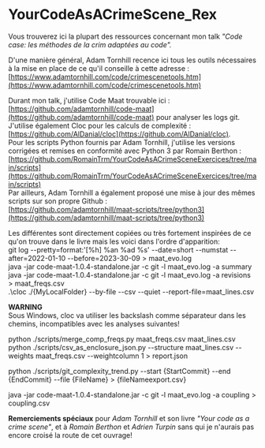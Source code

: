# YourCodeAsACrimeScene_Rex

Vous trouverez ici la plupart des ressources concernant mon talk *"Code case: les méthodes de la crim adaptées au code".*

D'une manière général, Adam Tornhill recence ici tous les outils nécessaires à la mise en place de ce qu'il conseille à cette adresse : [https://www.adamtornhill.com/code/crimescenetools.htm](https://www.adamtornhill.com/code/crimescenetools.htm)

Durant mon talk, j'utilise Code Maat trouvable ici :  \
[https://github.com/adamtornhill/code-maat](https://github.com/adamtornhill/code-maat) pour analyser les logs git. \
J'utilise également Cloc pour les calculs de complexité : \
[https://github.com/AlDanial/cloc](https://github.com/AlDanial/cloc). \
Pour les scripts Python fournis par Adam Tornhill, j'utilise les versions corrigées et remises en conformité avec Python 3 par Romain Berthon :  \
[https://github.com/RomainTrm/YourCodeAsACrimeSceneExercices/tree/main/scripts](https://github.com/RomainTrm/YourCodeAsACrimeSceneExercices/tree/main/scripts) \
Par ailleurs, Adam Tornhill a également proposé une mise à jour des mêmes scripts sur son propre Github : \
[https://github.com/adamtornhill/maat-scripts/tree/python3](https://github.com/adamtornhill/maat-scripts/tree/python3)

Les différentes sont directement copiées ou très fortement inspirées de ce qu'on trouve dans le livre mais les voici dans l'ordre d'apparition: \
git log --pretty=format:'[%h] %an %ad %s' --date=short --numstat --after=2022-01-10 --before=2023-30-09 > maat_evo.log \
java -jar code-maat-1.0.4-standalone.jar -c git -l maat_evo.log -a summary \
java -jar code-maat-1.0.4-standalone.jar -c git -l maat_evo.log -a revisions > maat_freqs.csv \
.\cloc ./{MyLocalFolder} --by-file --csv --quiet --report-file=maat_lines.csv

**WARNING** \
Sous Windows, cloc va utiliser les backslash comme séparateur dans les chemins, incompatibles avec 
les analyses suivantes!

python ./scripts/merge_comp_freqs.py maat_freqs.csv maat_lines.csv \
python ./scripts/csv_as_enclosure_json.py --structure maat_lines.csv --weights maat_freqs.csv --weightcolumn 1 > report.json

python ./scripts/git_complexity_trend.py --start {StartCommit} --end {EndCommit} --file {FileName} > {fileNameexport.csv}

java -jar code-maat-1.0.4-standalone.jar -c git -l maat_evo.log -a coupling > coupling.csv


**Remerciements spéciaux** pour *Adam Tornhill* et son livre *"Your code as a crime scene"*, et à *Romain Berthon* et *Adrien Turpin* sans qui je n'aurais pas encore croisé la route de cet ouvrage!
